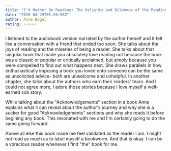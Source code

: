 ```yaml
---
title: "I'd Rather Be Reading: The Delights and Dilemmas of the Reading Life"
date: "2020-04-29T05:20:56Z"
author: Anne Bogel
rating: ⭐⭐⭐⭐⭐
---
```


<style>

</style>

I listened to the audiobook version narrated by the author herself and it felt like a conversation with a friend that ended too soon. She talks about the joys of reading and the miseries of being a reader. She talks about that singular book that made you absolutely love reading not because the book was a classic or popular or critically acclaimed, but simply because you were compelled to find out what happens next. She draws parallels in how enthusiastically imposing a book you loved onto someone can be the same as unsolicited advice- both are unwelcome and unhelpful. In another chapter, she talks about the authors who earn their readers' tears. And I could not agree more, I adore those stories because I love myself a well-earned sob story. 

While talking about the "Acknowledgements" section in a book Anne explains what it can reveal about the author's journey and why she is a sucker for good "Acknowledgements" sections and why she reads it before begining any book. This resonated with me and I'm certainly going to do the same going forward.

Above all else this book made me feel validated as the reader I am. I might not read as much as to label myself a bookworm. And that is okay. I can be a voracious reader whenever I find "the" book for me.